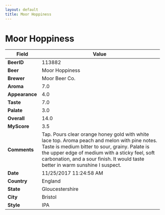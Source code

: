 ```yaml
---
layout: default
title: Moor Hoppiness
---
```


# Moor Hoppiness

| Field         | Value     |
|---------------|-----------|
| **BeerID** | 113882 |
| **Beer** | Moor Hoppiness |
| **Brewer** | Moor Beer Co. |
| **Aroma** | 7.0 |
| **Appearance** | 4.0 |
| **Taste** | 7.0 |
| **Palate** | 3.0 |
| **Overall** | 14.0 |
| **MyScore** | 3.5 |
| **Comments** | Tap. Pours clear orange honey gold with white lace top. Aroma peach and melon with pine notes. Taste is medium bitter to sour, grainy. Palate is the upper edge of medium with a sticky feel, soft carbonation, and a sour finish. It would taste better in warm sunshine I suspect. |
| **Date** | 11/25/2017 11:24:58 AM |
| **Country** | England |
| **State** | Gloucestershire |
| **City** | Bristol |
| **Style** | IPA |

